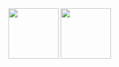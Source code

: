 <img src="https://cdn.jsdelivr.net/gh/devicons/devicon@latest/icons/go/go-original-wordmark.svg" width=100 height=100 />
<img src="https://cdn.jsdelivr.net/gh/devicons/devicon@latest/icons/bash/bash-original.svg" width=100 height=100 />       
